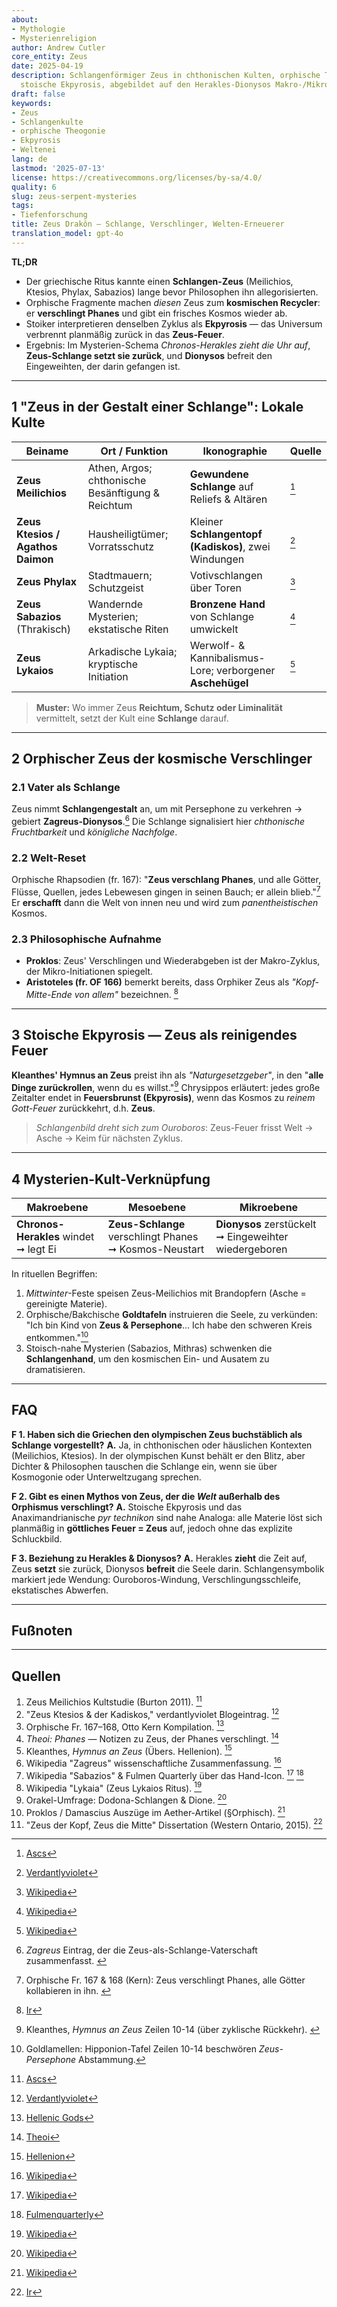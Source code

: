 ```yaml
---
about:
- Mythologie
- Mysterienreligion
author: Andrew Cutler
core_entity: Zeus
date: 2025-04-19
description: Schlangenförmiger Zeus in chthonischen Kulten, orphische Theogonie und
  stoische Ekpyrosis, abgebildet auf den Herakles-Dionysos Makro-/Mikro-Mythos.
draft: false
keywords:
- Zeus
- Schlangenkulte
- orphische Theogonie
- Ekpyrosis
- Weltenei
lang: de
lastmod: '2025-07-13'
license: https://creativecommons.org/licenses/by-sa/4.0/
quality: 6
slug: zeus-serpent-mysteries
tags:
- Tiefenforschung
title: Zeus Drakôn — Schlange, Verschlinger, Welten-Erneuerer
translation_model: gpt-4o
---
```


**TL;DR**

- Der griechische Ritus kannte einen **Schlangen-Zeus** (Meilichios, Ktesios, Phylax, Sabazios) lange bevor Philosophen ihn allegorisierten.
- Orphische Fragmente machen *diesen* Zeus zum **kosmischen Recycler**: er **verschlingt Phanes** und gibt ein frisches Kosmos wieder ab.
- Stoiker interpretieren denselben Zyklus als **Ekpyrosis** — das Universum verbrennt planmäßig zurück in das **Zeus-Feuer**.
- Ergebnis: Im Mysterien-Schema *Chronos-Herakles zieht die Uhr auf*, **Zeus-Schlange setzt sie zurück**, und **Dionysos** befreit den Eingeweihten, der darin gefangen ist.

---

## 1 "Zeus in der Gestalt einer Schlange": Lokale Kulte

| Beiname | Ort / Funktion | Ikonographie | Quelle |
|---------|----------------|--------------|--------|
| **Zeus Meilichios** | Athen, Argos; chthonische Besänftigung & Reichtum | **Gewundene Schlange** auf Reliefs & Altären | [^oai1] |
| **Zeus Ktesios / Agathos Daimon** | Hausheiligtümer; Vorratsschutz | Kleiner **Schlangentopf (Kadiskos)**, zwei Windungen | [^oai2] |
| **Zeus Phylax** | Stadtmauern; Schutzgeist | Votivschlangen über Toren | [^oai3] |
| **Zeus Sabazios** (Thrakisch) | Wandernde Mysterien; ekstatische Riten | **Bronzene Hand** von Schlange umwickelt | [^oai4] |
| **Zeus Lykaios** | Arkadische Lykaia; kryptische Initiation | Werwolf- & Kannibalismus-Lore; verborgener **Aschehügel** | [^oai5] |

> **Muster:** Wo immer Zeus **Reichtum, Schutz oder Liminalität** vermittelt, setzt der Kult eine **Schlange** darauf.

---

## 2 Orphischer Zeus der kosmische Verschlinger

### 2.1 Vater als Schlange
Zeus nimmt **Schlangengestalt** an, um mit Persephone zu verkehren → gebiert **Zagreus-Dionysos**.[^zagreus] Die Schlange signalisiert hier *chthonische Fruchtbarkeit* und *königliche Nachfolge*.

### 2.2 Welt-Reset
Orphische Rhapsodien (fr. 167): "**Zeus verschlang Phanes**, und alle Götter, Flüsse, Quellen, jedes Lebewesen gingen in seinen Bauch; er allein blieb."[^phanes-swallow]
Er **erschafft** dann die Welt von innen neu und wird zum *panentheistischen* Kosmos.

### 2.3 Philosophische Aufnahme
- **Proklos**: Zeus' Verschlingen und Wiederabgeben ist der Makro-Zyklus, der Mikro-Initiationen spiegelt.
- **Aristoteles (fr. OF 166)** bemerkt bereits, dass Orphiker Zeus als *"Kopf-Mitte-Ende von allem"* bezeichnen. [^oai6]

---

## 3 Stoische Ekpyrosis — Zeus als reinigendes Feuer

**Kleanthes' Hymnus an Zeus** preist ihn als *"Naturgesetzgeber"*, in den "**alle Dinge zurückrollen**, wenn du es willst."[^cleanthes] Chrysippos erläutert: jedes große Zeitalter endet in **Feuersbrunst (Ekpyrosis)**, wenn das Kosmos zu *reinem Gott-Feuer* zurückkehrt, d.h. **Zeus**.

> *Schlangenbild dreht sich zum Ouroboros*: Zeus-Feuer frisst Welt → Asche → Keim für nächsten Zyklus.

---

## 4 Mysterien-Kult-Verknüpfung

| Makroebene | Mesoebene | Mikroebene |
|------------|-----------|------------|
| **Chronos-Herakles** windet ➞ legt Ei | **Zeus-Schlange** verschlingt Phanes ➞ Kosmos-Neustart | **Dionysos** zerstückelt ➞ Eingeweihter wiedergeboren |

In rituellen Begriffen:
1. *Mittwinter*-Feste speisen Zeus-Meilichios mit Brandopfern (Asche = gereinigte Materie).
2. Orphische/Bakchische **Goldtafeln** instruieren die Seele, zu verkünden: "Ich bin Kind von **Zeus & Persephone**… Ich habe den schweren Kreis entkommen."[^tablets]
3. Stoisch-nahe Mysterien (Sabazios, Mithras) schwenken die **Schlangenhand**, um den kosmischen Ein- und Ausatem zu dramatisieren.

---

## FAQ <!-- behält FAQPage-Schema-Unterstützung -->

**F 1. Haben sich die Griechen den olympischen Zeus buchstäblich als Schlange vorgestellt?**
**A.** Ja, in chthonischen oder häuslichen Kontexten (Meilichios, Ktesios). In der olympischen Kunst behält er den Blitz, aber Dichter & Philosophen tauschen die Schlange ein, wenn sie über Kosmogonie oder Unterweltzugang sprechen.

**F 2. Gibt es einen Mythos von Zeus, der die *Welt* außerhalb des Orphismus verschlingt?**
**A.** Stoische Ekpyrosis und das Anaximandrianische *pyr technikon* sind nahe Analoga: alle Materie löst sich planmäßig in **göttliches Feuer = Zeus** auf, jedoch ohne das explizite Schluckbild.

**F 3. Beziehung zu Herakles & Dionysos?**
**A.** Herakles **zieht** die Zeit auf, Zeus **setzt** sie zurück, Dionysos **befreit** die Seele darin. Schlangensymbolik markiert jede Wendung: Ouroboros-Windung, Verschlingungsschleife, ekstatisches Abwerfen.

---

## Fußnoten

[^oai1]: [Ascs](https://www.ascs.org.au/news/ascs31/Burton.pdf)
[^oai2]: [Verdantlyviolet](https://verdantlyviolet.tumblr.com/post/643083523253829632/zeus-ktesios-and-the-kadiskos-zeus-ktesios-of-the)
[^oai3]: [Wikipedia](https://en.wikipedia.org/wiki/Oracle)
[^oai4]: [Wikipedia](https://en.wikipedia.org/wiki/Sabazios)
[^oai5]: [Wikipedia](https://en.wikipedia.org/wiki/Lykaia)
[^oai6]: [Ir](https://ir.lib.uwo.ca/context/etd/article/4619/viewcontent/Zeus_the_Head_Zeus_the_Middle___Studies_in_the_Orphic_Theogonies.pdf)
[^oai7]: [Wikipedia](https://en.wikipedia.org/wiki/Zagreus)
[^oai8]: [Hellenic Gods](https://www.hellenicgods.org/the-orphic-fragments-of-otto-kern)
[^oai9]: [Hellenion](https://www.hellenion.org/zeus/cleanthes-hymn-to-zeus/)
[^oai10]: [Theoi](https://www.theoi.com/Protogenos/Phanes.html)
[^oai11]: [Fulmenquarterly](https://www.fulmenquarterly.com/the-hand-of-sabazios)
[^oai12]: [Wikipedia](https://en.wikipedia.org/wiki/Aether_%28mythology%29)
[^zagreus]: *Zagreus* Eintrag, der die Zeus-als-Schlange-Vaterschaft zusammenfasst. [^oai7]
[^phanes-swallow]: Orphische Fr. 167 & 168 (Kern): Zeus verschlingt Phanes, alle Götter kollabieren in ihn. [^oai8]
[^cleanthes]: Kleanthes, *Hymnus an Zeus* Zeilen 10-14 (über zyklische Rückkehr). [^oai9]
[^tablets]: Goldlamellen: Hipponion-Tafel Zeilen 10-14 beschwören *Zeus-Persephone* Abstammung.

---

## Quellen

1. Zeus Meilichios Kultstudie (Burton 2011). [^oai1]
2. "Zeus Ktesios & der Kadiskos," verdantlyviolet Blogeintrag. [^oai2]
3. Orphische Fr. 167–168, Otto Kern Kompilation. [^oai8]
4. *Theoi: Phanes* — Notizen zu Zeus, der Phanes verschlingt. [^oai10]
5. Kleanthes, *Hymnus an Zeus* (Übers. Hellenion). [^oai9]
6. Wikipedia "Zagreus" wissenschaftliche Zusammenfassung. [^oai7]
7. Wikipedia "Sabazios" & Fulmen Quarterly über das Hand-Icon. [^oai4] [^oai11]
8. Wikipedia "Lykaia" (Zeus Lykaios Ritus). [^oai5]
9. Orakel-Umfrage: Dodona-Schlangen & Dione. [^oai3]
10. Proklos / Damascius Auszüge im Aether-Artikel (§Orphisch). [^oai12]
11. "Zeus der Kopf, Zeus die Mitte" Dissertation (Western Ontario, 2015). [^oai6]
